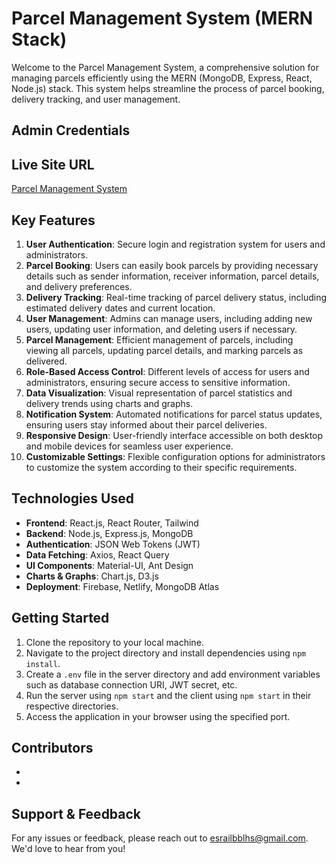 # Parcel Management System (MERN Stack)

Welcome to the Parcel Management System, a comprehensive solution for managing parcels efficiently using the MERN (MongoDB, Express, React, Node.js) stack. This system helps streamline the process of parcel booking, delivery tracking, and user management.

## Admin Credentials


## Live Site URL
[Parcel Management System](https://parcel-944a6.web.app)

## Key Features
1. **User Authentication**: Secure login and registration system for users and administrators.
2. **Parcel Booking**: Users can easily book parcels by providing necessary details such as sender information, receiver information, parcel details, and delivery preferences.
3. **Delivery Tracking**: Real-time tracking of parcel delivery status, including estimated delivery dates and current location.
4. **User Management**: Admins can manage users, including adding new users, updating user information, and deleting users if necessary.
5. **Parcel Management**: Efficient management of parcels, including viewing all parcels, updating parcel details, and marking parcels as delivered.
6. **Role-Based Access Control**: Different levels of access for users and administrators, ensuring secure access to sensitive information.
7. **Data Visualization**: Visual representation of parcel statistics and delivery trends using charts and graphs.
8. **Notification System**: Automated notifications for parcel status updates, ensuring users stay informed about their parcel deliveries.
9. **Responsive Design**: User-friendly interface accessible on both desktop and mobile devices for seamless user experience.
10. **Customizable Settings**: Flexible configuration options for administrators to customize the system according to their specific requirements.

## Technologies Used
- **Frontend**: React.js, React Router, Tailwind
- **Backend**: Node.js, Express.js, MongoDB
- **Authentication**: JSON Web Tokens (JWT)
- **Data Fetching**: Axios, React Query
- **UI Components**: Material-UI, Ant Design
- **Charts & Graphs**: Chart.js, D3.js
- **Deployment**: Firebase, Netlify, MongoDB Atlas

## Getting Started
1. Clone the repository to your local machine.
2. Navigate to the project directory and install dependencies using `npm install`.
3. Create a `.env` file in the server directory and add environment variables such as database connection URI, JWT secret, etc.
4. Run the server using `npm start` and the client using `npm start` in their respective directories.
5. Access the application in your browser using the specified port.

## Contributors
- 
- 

## Support & Feedback
For any issues or feedback, please reach out to [esrailbblhs@gmail.com](mailto:esrailbblhs@gmail.com). We'd love to hear from you!


